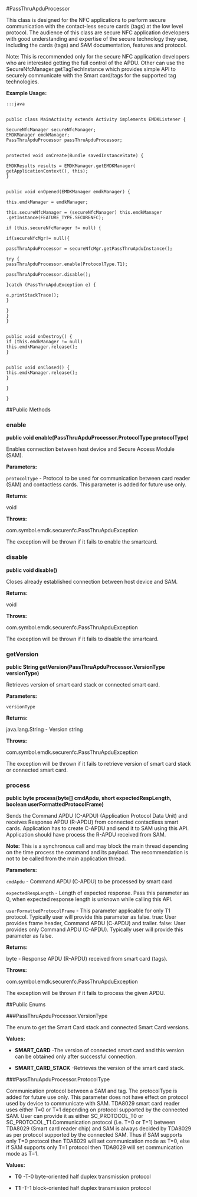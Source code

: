#PassThruApduProcessor

This class is designed for the NFC applications to perform secure communication with the
 contact-less secure cards (tags) at the low level protocol. The audience of this class are 
 secure NFC application developers with good understanding and expertise of the secure technology 
 they use, including the cards (tags) and SAM documentation, features and protocol. 
 
 Note: 
 This is recommended only for the secure NFC application developers who are interested getting the full control
 of the APDU. Other can use the SecureNfcManager.getTagTechInstance which provides simple API to securely
 communicate with the Smart card/tags for the supported tag technologies.
 
 

**Example Usage:**
	
	:::java	
	
	
	public class MainActivity extends Activity implements EMDKListener {
	
	SecureNfcManager secureNfcManager;
	EMDKManager emdkManager;
	PassThruApduProcessor passThruApduProcessor;
	
	
	protected void onCreate(Bundle savedInstanceState) {
	
	EMDKResults results = EMDKManager.getEMDKManager(
	getApplicationContext(), this);
	}
	
	
	public void onOpened(EMDKManager emdkManager) {
	
	this.emdkManager = emdkManager;
	
	this.secureNfcManager = (secureNfcManager) this.emdkManager
	.getInstance(FEATURE_TYPE.SECURENFC);
	
	if (this.secureNfcManager != null) {
	
	if(secureNfcMgr!= null){
	
	passThruApduProcessor = secureNfcMgr.getPassThruApduInstance();
	
	try {
	passThruApduProcessor.enable(ProtocolType.T1);
	
	passThruApduProcessor.disable();
	
	}catch (PassThruApduException e) {
	
	e.printStackTrace();
	}
	
	}
	}
	}
	
	
	public void onDestroy() {
	if (this.emdkManager != null)
	this.emdkManager.release();
	}
	
	
	public void onClosed() {
	this.emdkManager.release();
	}
	
	}
	
	}
	
	


##Public Methods

### enable

**public void enable(PassThruApduProcessor.ProtocolType protocolType)**

Enables connection between host device and Secure Access Module (SAM).

**Parameters:**

`protocolType` - Protocol to be used for communication between card reader
            (SAM) and contactless cards. This parameter is added for future use only.

**Returns:**

void

**Throws:**

com.symbol.emdk.securenfc.PassThruApduException

The exception will be thrown if it fails to enable the
             smartcard.

### disable

**public void disable()**

Closes already established connection between host device and SAM.

**Returns:**

void

**Throws:**

com.symbol.emdk.securenfc.PassThruApduException

The exception will be thrown if it fails to disable the
             smartcard.

### getVersion

**public String getVersion(PassThruApduProcessor.VersionType versionType)**

Retrieves version of smart card stack or connected smart card.

**Parameters:**

`versionType`

**Returns:**

java.lang.String - Version string

**Throws:**

com.symbol.emdk.securenfc.PassThruApduException

The exception will be thrown if it fails to retrieve version
             of smart card stack or connected smart card.

### process

**public byte process(byte[] cmdApdu, short expectedRespLength, boolean userFormattedProtocolFrame)**

Sends the Command APDU (C-APDU) (Application Protocol Data Unit) and
 receives Response APDU (R-APDU) from connected contactless smart cards.
 Application has to create C-APDU and send it to SAM using this API.
 Application should have process the R-APDU received from SAM.
 
 **Note:** This is a synchronous call and may block the main thread
 depending on the time process the command and its payload. The
 recommendation is not to be called from the main application thread.

**Parameters:**

`cmdApdu` - Command APDU (C-APDU) to be processed by smart card

`expectedRespLength` - Length of expected response. Pass this parameter as 0, when
            expected response length is unknown while calling this API.

`userFormattedProtocolFrame` - This parameter applicable for only T1 protocol. Typically user
            will provide this parameter as false. true: User provides
            frame header, Command APDU (C-APDU) and trailer. false: User
            provides only Command APDU (C-APDU). Typically user will
            provide this parameter as false.

**Returns:**

byte - Response APDU (R-APDU) received from smart card (tags).

**Throws:**

com.symbol.emdk.securenfc.PassThruApduException

The exception will be thrown if it fails to process the given
             APDU.

##Public Enums

###PassThruApduProcessor.VersionType

The enum to get the Smart Card stack and connected Smart Card versions.

**Values:**

* **SMART_CARD** -The version of connected smart card and this version can be obtained
 only after successful connection.

* **SMART_CARD_STACK** -Retrieves the version of the smart card stack.

###PassThruApduProcessor.ProtocolType

Communication protocol between a SAM and tag.
 The protocolType is added for future use only.
 This parameter does not have effect on protocol used by device to communicate with SAM. 
 TDA8029 smart card reader uses either T=0 or T=1 depending on protocol supported by the connected SAM. 
 User can provide it as either SC_PROTOCOL_T0 or SC_PROTOCOL_T1.Communication protocol (i.e. T=0 or T=1) 
 between TDA8029 (Smart card reader chip) and SAM is always decided by TDA8029 as per protocol supported 
 by the connected SAM. Thus if SAM supports only T=0 protocol then TDA8029 will set communication mode as T=0, 
 else if SAM supports only T=1 protocol then TDA8029 will set communication mode as T=1.

**Values:**

* **T0** -T-0 byte-oriented half duplex transmission protocol

* **T1** -T-1 block-oriented half duplex transmission protocol

